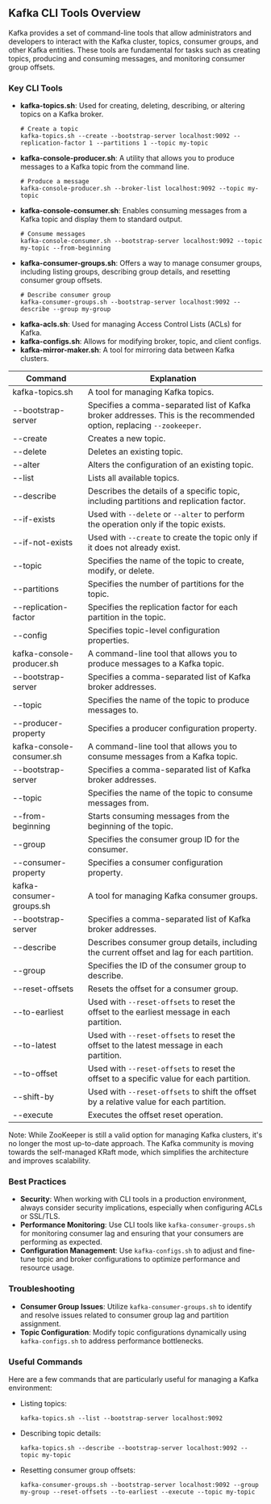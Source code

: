 ## Kafka CLI Tools Overview

Kafka provides a set of command-line tools that allow administrators and developers to interact with the Kafka cluster, topics, consumer groups, and other Kafka entities. These tools are fundamental for tasks such as creating topics, producing and consuming messages, and monitoring consumer group offsets.

### Key CLI Tools

- **kafka-topics.sh**: Used for creating, deleting, describing, or altering topics on a Kafka broker.
  ```
  # Create a topic
  kafka-topics.sh --create --bootstrap-server localhost:9092 --replication-factor 1 --partitions 1 --topic my-topic
  ```
- **kafka-console-producer.sh**: A utility that allows you to produce messages to a Kafka topic from the command line.
  ```
  # Produce a message
  kafka-console-producer.sh --broker-list localhost:9092 --topic my-topic
  ```
- **kafka-console-consumer.sh**: Enables consuming messages from a Kafka topic and display them to standard output.
  ```
  # Consume messages
  kafka-console-consumer.sh --bootstrap-server localhost:9092 --topic my-topic --from-beginning
  ```
- **kafka-consumer-groups.sh**: Offers a way to manage consumer groups, including listing groups, describing group details, and resetting consumer group offsets.
  ```
  # Describe consumer group
  kafka-consumer-groups.sh --bootstrap-server localhost:9092 --describe --group my-group
  ```
- **kafka-acls.sh**: Used for managing Access Control Lists (ACLs) for Kafka.
- **kafka-configs.sh**: Allows for modifying broker, topic, and client configs.
- **kafka-mirror-maker.sh**: A tool for mirroring data between Kafka clusters.

| Command | Explanation |
|---------|-------------|
| kafka-topics.sh | A tool for managing Kafka topics. |
| --bootstrap-server | Specifies a comma-separated list of Kafka broker addresses. This is the recommended option, replacing `--zookeeper`. |
| --create | Creates a new topic. |
| --delete | Deletes an existing topic. |
| --alter | Alters the configuration of an existing topic. |
| --list | Lists all available topics. |
| --describe | Describes the details of a specific topic, including partitions and replication factor. |
| --if-exists | Used with `--delete` or `--alter` to perform the operation only if the topic exists. |
| --if-not-exists | Used with `--create` to create the topic only if it does not already exist. |
| --topic | Specifies the name of the topic to create, modify, or delete. |
| --partitions | Specifies the number of partitions for the topic. |
| --replication-factor | Specifies the replication factor for each partition in the topic. |
| --config | Specifies topic-level configuration properties. |
| kafka-console-producer.sh | A command-line tool that allows you to produce messages to a Kafka topic. |
| --bootstrap-server | Specifies a comma-separated list of Kafka broker addresses. |
| --topic | Specifies the name of the topic to produce messages to. |
| --producer-property | Specifies a producer configuration property. |
| kafka-console-consumer.sh | A command-line tool that allows you to consume messages from a Kafka topic. |
| --bootstrap-server | Specifies a comma-separated list of Kafka broker addresses. |
| --topic | Specifies the name of the topic to consume messages from. |
| --from-beginning | Starts consuming messages from the beginning of the topic. |
| --group | Specifies the consumer group ID for the consumer. |
| --consumer-property | Specifies a consumer configuration property. |
| kafka-consumer-groups.sh | A tool for managing Kafka consumer groups. |
| --bootstrap-server | Specifies a comma-separated list of Kafka broker addresses. |
| --describe | Describes consumer group details, including the current offset and lag for each partition. |
| --group | Specifies the ID of the consumer group to describe. |
| --reset-offsets | Resets the offset for a consumer group. |
| --to-earliest | Used with `--reset-offsets` to reset the offset to the earliest message in each partition. |
| --to-latest | Used with `--reset-offsets` to reset the offset to the latest message in each partition. |
| --to-offset | Used with `--reset-offsets` to reset the offset to a specific value for each partition. |
| --shift-by | Used with `--reset-offsets` to shift the offset by a relative value for each partition. |
| --execute | Executes the offset reset operation. |

Note: While ZooKeeper is still a valid option for managing Kafka clusters, it's no longer the most up-to-date approach. The Kafka community is moving towards the self-managed KRaft mode, which simplifies the architecture and improves scalability.

### Best Practices

- **Security**: When working with CLI tools in a production environment, always consider security implications, especially when configuring ACLs or SSL/TLS.
- **Performance Monitoring**: Use CLI tools like `kafka-consumer-groups.sh` for monitoring consumer lag and ensuring that your consumers are performing as expected.
- **Configuration Management**: Use `kafka-configs.sh` to adjust and fine-tune topic and broker configurations to optimize performance and resource usage.

### Troubleshooting

- **Consumer Group Issues**: Utilize `kafka-consumer-groups.sh` to identify and resolve issues related to consumer group lag and partition assignment.
- **Topic Configuration**: Modify topic configurations dynamically using `kafka-configs.sh` to address performance bottlenecks.

### Useful Commands

Here are a few commands that are particularly useful for managing a Kafka environment:

- Listing topics:
  ```
  kafka-topics.sh --list --bootstrap-server localhost:9092
  ```
- Describing topic details:
  ```
  kafka-topics.sh --describe --bootstrap-server localhost:9092 --topic my-topic
  ```
- Resetting consumer group offsets:
  ```
  kafka-consumer-groups.sh --bootstrap-server localhost:9092 --group my-group --reset-offsets --to-earliest --execute --topic my-topic
  ```
